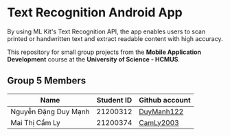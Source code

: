 # Text Recognition Android App

By using ML Kit's Text Recognition API, the app enables users to scan printed or handwritten text and extract readable content with high accuracy.

This repository for small group projects from the **Mobile Application Development** course at the **University of Science - HCMUS**.

## Group 5 Members

| Name |Student ID         | Github account                        |
|------|-------------------|---------------------------------------|
| Nguyễn Đặng Duy Mạnh    |   21200312   | [DuyManh122](https://github.com/DuyManh122) |
| Mai Thị Cẩm Ly          |   21200374   | [CamLy2003](https://github.com/CamLy2003)   |
